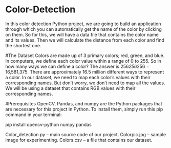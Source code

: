 # Color-Detection

In this color detection Python project, we are going to build an application through which you can automatically get the name of the color by clicking on them. So for this, we will have a data file that contains the color name and its values. Then we will calculate the distance from each color and find the shortest one.

#The Dataset
Colors are made up of 3 primary colors; red, green, and blue. In computers, we define each color value within a range of 0 to 255. So in how many ways we can define a color? The answer is 256*256*256 = 16,581,375. There are approximately 16.5 million different ways to represent a color. In our dataset, we need to map each color’s values with their corresponding names. But don’t worry, we don’t need to map all the values. We will be using a dataset that contains RGB values with their corresponding names.

#Prerequisites
OpenCV, Pandas, and numpy are the Python packages that are necessary for this project in Python. To install them, simply run this pip command in your terminal:

pip install opencv-python numpy pandas

Color_detection.py – main source code of our project.
Colorpic.jpg – sample image for experimenting.
Colors.csv – a file that contains our dataset.
